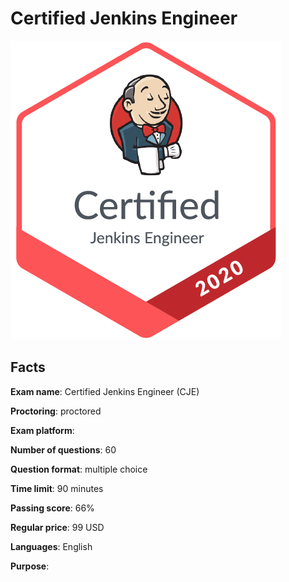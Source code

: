 # Certified Jenkins Engineer

![CJE badge](/CloudBees/cje-badge.png)

## Facts

**Exam name**: Certified Jenkins Engineer (CJE)

**Proctoring**: proctored

**Exam platform**: 

**Number of questions**: 60

**Question format**: multiple choice

**Time limit**: 90 minutes

**Passing score**: 66%

**Regular price**: 99 USD

**Languages**: English

**Purpose**: 
